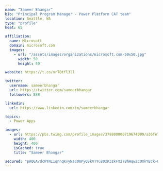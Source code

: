 ```yaml
---
name: "Sameer Bhangar"
bio: "Principal Program Manager - Power Platform CAT team"
location: Seattle, WA
type: "profile"
heat: 65

affiliation:
  name: Microsoft
  domain: microsoft.com
  images:
    - url: "/assets/images/organizations/microsoft.com-50x50.jpg"
      width: 50
      height: 50

website: https://t.co/nrTQtfl3ll

twitter:
  username: sameerbhangar
  url: https://twitter.com/sameerbhangar
  followers: 888

linkedin:
  url: https://www.linkedin.com/in/sameerbhangar

topics:
  - Power Apps

images:
  - url: https://pbs.twimg.com/profile_images/378800000719674009/a36fe7ddfab1778b76e5793772e43798_400x400.jpeg
    width: 400
    height: 400
    isCached: true
    title: "Sameer Bhangar"

secured: "pAQGA/dcWTNL1qnnqKvyNac0mPyQSkVTYu80xK3zkFX27BhHqwZCUXkYBck+mSxI98UHG4PIHTLTFA5jaZYuVuw/a9Ux3bsLx0Bpq5x/r3GPSTjfDbcgjVm8i3nt5HqB6MoVyE+dMfOilBXutG5N5G7xEhqvF7HijQTJYMK2pk84H9s7jrabdatATZh5daUI9+fB7HgzhL7rNXw3LYuorThCF01WGo4LesfvGM25m4ytqdRmLIrOcLa7SysWF84GY79tlMSoRetoIR80erLKI4HS1mxmnYdu5u380+s+TBT/chZvuWT8vYQY4bVjOsxSR5IrpE1KMVVeszaC+Bi0ZCl+eyCYqO/8My1LToJ+UByPG98lEhcBaebWBTDpm26nfqjWQWwQKS3dWSMEDR7USw==;g649nw+Www8Z7f5ld5Gjgg=="
---
```


